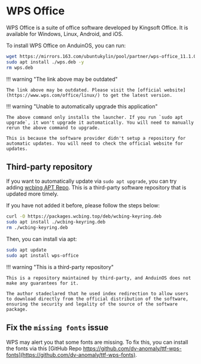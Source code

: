 # WPS Office

WPS Office is a suite of office software developed by Kingsoft Office. It is available for Windows, Linux, Android, and iOS.

To install WPS Office on AnduinOS, you can run:

<!-- The link needs to be updated regularly. -->

```bash
wget https://mirrors.163.com/ubuntukylin/pool/partner/wps-office_11.1.0.11711_amd64.deb -O wps.deb
sudo apt install ./wps.deb -y
rm wps.deb
```

!!! warning "The link above may be outdated"

    The link above may be outdated. Please visit the [official website](https://www.wps.com/office/linux/) to get the latest version.

!!! warning "Unable to automatically upgrade this application"

    The above command only installs the launcher. If you run `sudo apt upgrade`, it won't upgrade it automatically. You will need to manually rerun the above command to upgrade.

    This is because the software provider didn't setup a repository for automatic updates. You will need to check the official website for updates.

## Third-party repository

If you want to automatically update via `sudo apt upgrade`, you can try adding [wcbing APT Repo](https://packages.wcbing.top/deb/). This is a third-party software repository that is updated more timely. 

If you have not added it before, please follow the steps below:

```sh
curl -O https://packages.wcbing.top/deb/wcbing-keyring.deb
sudo apt install ./wcbing-keyring.deb
rm ./wcbing-keyring.deb
```

Then, you can install via apt:

```sh
sudo apt update
sudo apt install wps-office
```

!!! warning "This is a third-party repository"

    This is a repository maintained by third-party, and AnduinOS does not make any guarantees for it.

    The author stadeclared that he used index redirection to allow users to download directly from the official distribution of the software, ensuring the security and legality of the source of the software package.


## Fix the `missing fonts` issue

WPS may alert you that some fonts are missing. To fix this, you can install the fonts via this [GitHub Repo https://github.com/dv-anomaly/ttf-wps-fonts](https://github.com/dv-anomaly/ttf-wps-fonts).
